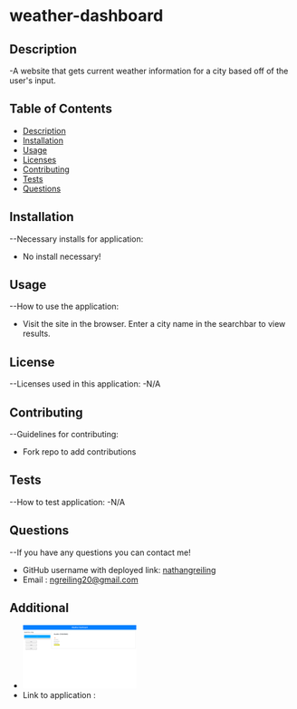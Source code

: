 # weather-dashboard
 ## Description
  -A website that gets current weather information for a city based off of the user's input.
  
  ## Table of Contents
  - [Description](#description)
  - [Installation](#installation)
  - [Usage](#usage)
  - [Licenses](#license)
  - [Contributing](#contributing)
  - [Tests](#tests)
  - [Questions](#questions)

  ## Installation
  --Necessary installs for application:
  - No install necessary!

  ## Usage
  --How to use the application:
  - Visit the site in the browser. Enter a city name in the searchbar to view results.

  ## License
  --Licenses used in this application:
  -N/A

  ## Contributing
  --Guidelines for contributing:
  - Fork repo to add contributions

  ## Tests
  --How to test application:
  -N/A
  
  ## Questions
  --If you have any questions you can contact me!

  - GitHub username with deployed link: [nathangreiling](https://github.com/nathangreiling)
  - Email : ngreiling20@gmail.com

  ## Additional 
  - <img alt="Screenshot of Application" width="200px" src="assets/images/Screenshot (30).png" />
  - Link to application : 
